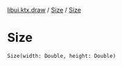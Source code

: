 [libui.ktx.draw](../README.md) / [Size](README.md) / [Size](-size.md)

# Size

`Size(width: Double, height: Double)`
